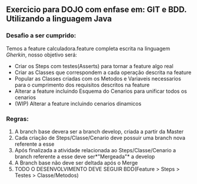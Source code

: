 ## Exercicio para DOJO com enfase em: GIT e BDD. Utilizando a linguagem Java


### Desafio a ser cumprido:
Temos a feature calculadora.feature completa escrita na linguagem *Gherkin*, nosso objetivo será:
- Criar os Steps com testes(Asserts) para tornar a feature algo real
- Criar as Classes que correspondem a cada operação descrita na feature
- Popular as Classes criadas com os Metodos e Variaveis necessarios para o cumprimento dos requisitos descritos na feature
- Alterar a feature incluindo Esquema do Cenarios para unificar todos os cenarios
- (WIP) Alterar a feature incluindo cenarios dinamicos

### Regras:
1.  A branch base devera ser a branch develop, criada a partir da Master
2. Cada criação de Steps/Classe/Cenario deve possuir uma branch nova referente a esse
3. Após finalizada a atividade relacionada ao Steps/Classe/Cenario a branch referente a esse deve ser*"Mergeada"* a develop
4. A Branch base não deve ser deltada após o Merge
5. TODO O DESENVOLVIMENTO DEVE SEGUIR BDD(Feature > Steps > Testes > Classe/Metodos)
